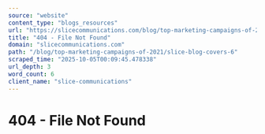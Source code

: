 ```yaml
---
source: "website"
content_type: "blogs_resources"
url: "https://slicecommunications.com/blog/top-marketing-campaigns-of-2021/slice-blog-covers-6"
title: "404 - File Not Found"
domain: "slicecommunications.com"
path: "/blog/top-marketing-campaigns-of-2021/slice-blog-covers-6"
scraped_time: "2025-10-05T00:09:45.478338"
url_depth: 3
word_count: 6
client_name: "slice-communications"
---
```


# 404 - File Not Found